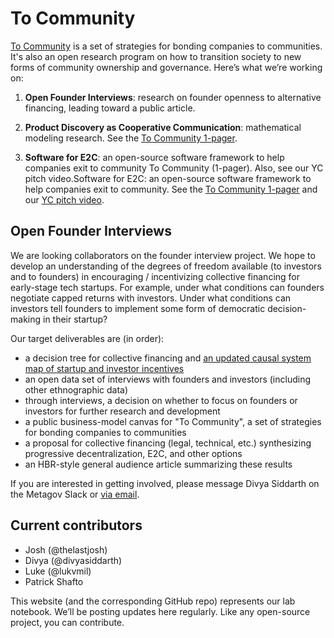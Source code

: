 # To Community

[To Community](https://to.community) is a set of strategies for bonding companies to communities. It's also an open research program on how to transition society to new forms of community ownership and governance. Here’s what we’re working on:
1. **Open Founder Interviews**: research on founder openness to alternative financing, leading toward a public article. <!-- [Summary + how to contribute!]() -->

2. **Product Discovery as Cooperative Communication**: mathematical modeling research. See the [To Community 1-pager](https://docs.google.com/document/d/1qwcdIuacdUHd_bQTCdA8V3_3w6-0Aj_AIIo8oSOnNPI).

3. **Software for E2C**: an open-source software framework to help companies exit to community To Community (1-pager). Also, see our YC pitch video.Software for E2C: an open-source software framework to help companies exit to community. See the [To Community 1-pager](https://docs.google.com/document/d/1qwcdIuacdUHd_bQTCdA8V3_3w6-0Aj_AIIo8oSOnNPI) and our [YC pitch video](https://www.youtube.com/watch?v=Xt5fWkI7Gj4).

## Open Founder Interviews
We are looking collaborators on the founder interview project. We hope to develop an understanding of the degrees of freedom available (to investors and to founders) in encouraging / incentivizing collective financing for early-stage tech startups. For example, under what conditions can founders negotiate capped returns with investors. Under what conditions can investors tell founders to implement some form of democratic decision-making in their startup?

Our target deliverables are (in order): 
- a decision tree for collective financing and [an updated causal system map of startup and investor incentives](https://kumu.io/thelastjosh/to-community#default-map)
- an open data set of interviews with founders and investors (including other ethnographic data)
- through interviews, a decision on whether to focus on founders or investors for further research and development
- a public business-model canvas for "To Community", a set of strategies for bonding companies to communities
- a proposal for collective financing (legal, technical, etc.) synthesizing progressive decentralization, E2C, and other options
- an HBR-style general audience article summarizing these results

If you are interested in getting involved, please message Divya Siddarth on the Metagov Slack or [via email](divya@cip.org).

## Current contributors
- Josh (@thelastjosh)
- Divya (@divyasiddarth)
- Luke (@lukvmil)
- Patrick Shafto

This website (and the corresponding GitHub repo) represents our lab notebook. We’ll be posting updates here regularly. Like any open-source project, you can contribute.
